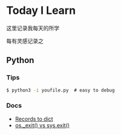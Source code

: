 # Today I Learn

这里记录我每天的所学

每有灵感记录之

## Python

### Tips

```cmd
$ python3 -i youfile.py  # easy to debug
```

### Docs

- [Records to dict](https://github.com/bonfy/TIL/blob/master/Python/records_to_dict.md)
- [os._exit() vs sys.exit()](https://github.com/bonfy/TIL/blob/master/Python/exit_program.md)


